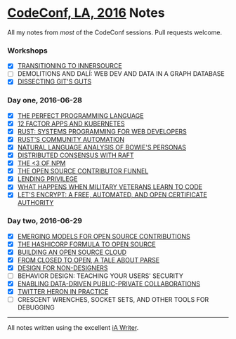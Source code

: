 # [CodeConf, LA, 2016](http://codeconf.com/) Notes

All my notes from *most* of the CodeConf sessions. Pull requests welcome.

### Workshops
- [x] [TRANSITIONING TO INNERSOURCE](https://github.com/swinton/codeconf/blob/master/transitioning-to-innersource.md)
- [ ] DEMOLITIONS AND DALÍ: WEB DEV AND DATA IN A GRAPH DATABASE
- [x] [DISSECTING GIT'S GUTS](https://github.com/swinton/codeconf/blob/master/dissecting-git-s-guts.md)

### Day one, 2016-06-28
- [x] [THE PERFECT PROGRAMMING LANGUAGE](https://github.com/swinton/codeconf/blob/master/the-perfect-programming-language.md)
- [x] [12 FACTOR APPS AND KUBERNETES](https://github.com/swinton/codeconf/blob/master/12-factor-apps-and-kubernetes.md)
- [x] [RUST: SYSTEMS PROGRAMMING FOR WEB DEVELOPERS](https://github.com/swinton/codeconf/blob/master/rust-systems-programming-for-web-developers.md)
- [x] [RUST'S COMMUNITY AUTOMATION](https://github.com/swinton/codeconf/blob/master/rust-s-community-automation.md)
- [x] [NATURAL LANGUAGE ANALYSIS OF BOWIE'S PERSONAS](https://github.com/swinton/codeconf/blob/master/natural-language-analysis-of-bowie-s-personas.md)
- [x] [DISTRIBUTED CONSENSUS WITH RAFT](https://github.com/swinton/codeconf/blob/master/distributed-consensus-with-raft.md)
- [x] [THE <3 OF NPM](https://github.com/swinton/codeconf/blob/master/the-3-of-npm.md)
- [x] [THE OPEN SOURCE CONTRIBUTOR FUNNEL](https://github.com/swinton/codeconf/blob/master/the-open-source-contributor-funnel.md)
- [x] [LENDING PRIVILEGE](https://github.com/swinton/codeconf/blob/master/lending-privilege.md)
- [x] [WHAT HAPPENS WHEN MILITARY VETERANS LEARN TO CODE](https://github.com/swinton/codeconf/blob/master/what-happens-when-military-veterans-learn-to-code.md)
- [x] [LET'S ENCRYPT: A FREE, AUTOMATED, AND OPEN CERTIFICATE AUTHORITY](https://github.com/swinton/codeconf/blob/master/let-s-encrypt-a-free-automated-and-open-certificate-authority.md)

### Day two, 2016-06-29
- [x] [EMERGING MODELS FOR OPEN SOURCE CONTRIBUTIONS](https://github.com/swinton/codeconf/blob/master/emerging-models-for-open-source-contributions.md)
- [x] [THE HASHICORP FORMULA TO OPEN SOURCE](https://github.com/swinton/codeconf/blob/master/the-hashicorp-formula-to-open-source.md)
- [x] [BUILDING AN OPEN SOURCE CLOUD](https://github.com/swinton/codeconf/blob/master/building-an-open-source-cloud.md)
- [x] [FROM CLOSED TO OPEN, A TALE ABOUT PARSE](https://github.com/swinton/codeconf/blob/master/from-closed-to-open-a-tale-about-parse.md)
- [x] [DESIGN FOR NON-DESIGNERS](https://github.com/swinton/codeconf/blob/master/design-for-non-designers.md)
- [ ] BEHAVIOR DESIGN: TEACHING YOUR USERS' SECURITY
- [x] [ENABLING DATA-DRIVEN PUBLIC-PRIVATE COLLABORATIONS](https://github.com/swinton/codeconf/blob/master/enabling-data-driven-public-private-collaborations.md)
- [x] [TWITTER HERON IN PRACTICE](https://github.com/swinton/codeconf/blob/master/twitter-heron-in-practice.md)
- [ ] CRESCENT WRENCHES, SOCKET SETS, AND OTHER TOOLS FOR DEBUGGING

___
All notes written using the excellent [iA Writer](https://ia.net/writer).
